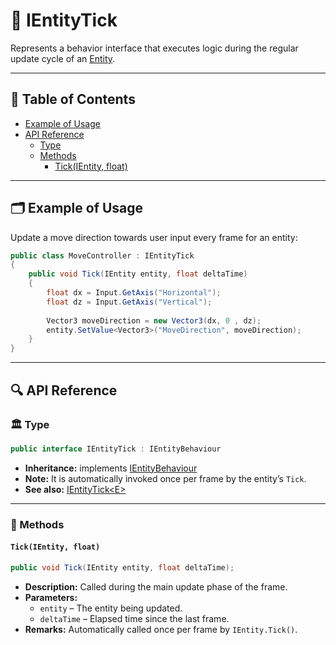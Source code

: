 # 🧩️ IEntityTick

Represents a behavior interface that executes logic during the regular update cycle of
an [Entity](../Entities/Manual.md).

---

## 📑 Table of Contents

- [Example of Usage](#-example-of-usage)
- [API Reference](#-api-reference)
    - [Type](#-type)
    - [Methods](#-methods)
        - [Tick(IEntity, float)](#tickientity-float)

---

## 🗂 Example of Usage

Update a move direction towards user input every frame for an entity:

```csharp
public class MoveController : IEntityTick
{
    public void Tick(IEntity entity, float deltaTime)
    {
        float dx = Input.GetAxis("Horizontal");
        float dz = Input.GetAxis("Vertical");
        
        Vector3 moveDirection = new Vector3(dx, 0 , dz);
        entity.SetValue<Vector3>("MoveDirection", moveDirection);
    }
}
```

---

## 🔍 API Reference

### 🏛️ Type <div id="-type"></div>

```csharp
public interface IEntityTick : IEntityBehaviour
```

- **Inheritance:** implements [IEntityBehaviour](IEntityBehaviour.md)
- **Note:** It is automatically invoked once per frame by the entity’s `Tick`.
- **See also:** [IEntityTick&lt;E&gt;](IEntityTick%601.md)

---

### 🏹 Methods

#### `Tick(IEntity, float)`

```csharp
public void Tick(IEntity entity, float deltaTime);
```

- **Description:** Called during the main update phase of the frame.
- **Parameters:**
    - `entity` – The entity being updated.
    - `deltaTime` – Elapsed time since the last frame.
- **Remarks:** Automatically called once per frame by `IEntity.Tick()`.